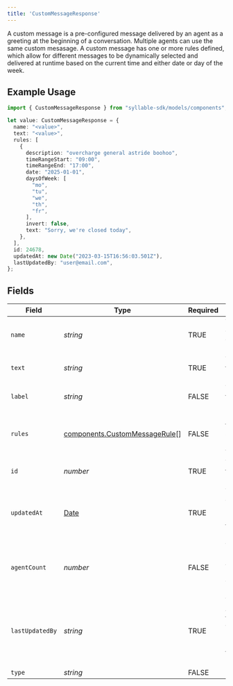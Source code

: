 ```yaml
---
title: 'CustomMessageResponse'
---
```


A custom message is a pre-configured message delivered by an agent as a greeting at the
beginning of a conversation. Multiple agents can use the same custom mesasage. A custom message
has one or more rules defined, which allow for different messages to be dynamically selected and
delivered at runtime based on the current time and either date or day of the week.

## Example Usage

```typescript
import { CustomMessageResponse } from "syllable-sdk/models/components";

let value: CustomMessageResponse = {
  name: "<value>",
  text: "<value>",
  rules: [
    {
      description: "overcharge general astride boohoo",
      timeRangeStart: "09:00",
      timeRangeEnd: "17:00",
      date: "2025-01-01",
      daysOfWeek: [
        "mo",
        "tu",
        "we",
        "th",
        "fr",
      ],
      invert: false,
      text: "Sorry, we're closed today",
    },
  ],
  id: 24678,
  updatedAt: new Date("2023-03-15T16:56:03.501Z"),
  lastUpdatedBy: "user@email.com",
};
```

## Fields

| Field                                                                                         | Type                                                                                          | Required                                                                                      | Description                                                                                   | Example                                                                                       |
| --------------------------------------------------------------------------------------------- | --------------------------------------------------------------------------------------------- | --------------------------------------------------------------------------------------------- | --------------------------------------------------------------------------------------------- | --------------------------------------------------------------------------------------------- |
| `name`                                                                                        | *string*                                                                                      | TRUE                                                                            | The name of the custom message                                                                |                                                                                               |
| `text`                                                                                        | *string*                                                                                      | TRUE                                                                            | The text of the custom message                                                                |                                                                                               |
| `label`                                                                                       | *string*                                                                                      | FALSE                                                                            | The label of the custom message                                                               |                                                                                               |
| `rules`                                                                                       | [components.CustomMessageRule](/sdk-docs/models/components/custommessagerule)[]                | FALSE                                                                            | Rules for time-specific message variants                                                      |                                                                                               |
| `id`                                                                                          | *number*                                                                                      | TRUE                                                                            | The ID of the custom message                                                                  |                                                                                               |
| `updatedAt`                                                                                   | [Date](https://developer.mozilla.org/en-US/docs/Web/JavaScript/Reference/Global_Objects/Date) | TRUE                                                                            | Timestamp of the most recent update to the custom message                                     |                                                                                               |
| `agentCount`                                                                                  | *number*                                                                                      | FALSE                                                                            | The number of agents using the custom message                                                 |                                                                                               |
| `lastUpdatedBy`                                                                               | *string*                                                                                      | TRUE                                                                            | The email address of the user who most recently updated the custom message                    | user@email.com                                                                                |
| `type`                                                                                        | *string*                                                                                      | FALSE                                                                            | N/A                                                                                           |                                                                                               |